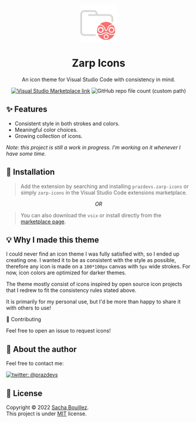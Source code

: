 <p align="center">
  <img alt="" src="icon.png">
</p>

<h1 align="center">Zarp Icons</h1>
<p align="center">An icon theme for Visual Studio Code with consistency in mind.</p>

<p align="center">
  <a href="https://marketplace.visualstudio.com/items?itemName=prazdevs.zarp-icons"><img alt="Visual Studio Marketplace link" src="https://img.shields.io/visual-studio-marketplace/v/prazdevs.zarp-icons?color=%23007ACC&logo=visual-studio-code"></a>
  <img alt="GitHub repo file count (custom path)" src="https://img.shields.io/github/directory-file-count/prazdevs/zarp-icons/icons?color=orange&label=icons">
</p>

## ✨ Features

- Consistent style in both strokes and colors.
- Meaningful color choices.
- Growing collection of icons.

_Note: this project is still a work in progress. I'm working on it whenever I have some time._

## 🚀 Installation

> Add the extension by searching and installing `prazdevs.zarp-icons` or simply `zarp-icons` in the Visual Studio Code extensions marketplace.

<p align="center" ><i>OR</i></p>

> You can also download the `vsix` or install directly from the [marketplace page](https://marketplace.visualstudio.com/items?itemName=prazdevs.zarp-icons).

## 💡 Why I made this theme

I could never find an icon theme I was fully satisfied with, so I ended up creating one. I wanted it to be as consistent with the style as possible, therefore any icon is made on a `100*100px` canvas with `5px` wide strokes. For now, icon colors are optimized for darker themes.

The theme mostly consist of icons inspired by open source icon projects that I redrew to fit the consistency rules stated above.

It is primarily for my personal use, but I'd be more than happy to share it with others to use!

🤝 Contributing

Feel free to open an issue to request icons!

## 👤 About the author

Feel free to contact me: 

[![twitter: @prazdevs](https://img.shields.io/twitter/follow/prazdevs?style=social)](https://twitter.com/prazdevs)

## 📝 License

Copyright © 2022 [Sacha Bouillez](https://github.com/prazdevs).  
This project is under [MIT](https://github.com/prazdevs/zarp-icons/blob/main/LICENCE) license.
